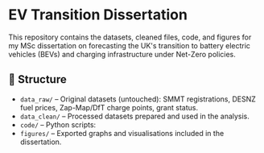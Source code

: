 # EV Transition Dissertation

This repository contains the datasets, cleaned files, code, and figures for my MSc dissertation on forecasting the UK's transition to battery electric vehicles (BEVs) and charging infrastructure under Net-Zero policies.


## 📂 Structure
- `data_raw/` – Original datasets (untouched): SMMT registrations, DESNZ fuel prices, Zap-Map/DfT charge points, grant status.  
- `data_clean/` – Processed datasets prepared and used in the analysis.  
- `code/` – Python scripts:
- `figures/` – Exported graphs and visualisations included in the dissertation.  


   
